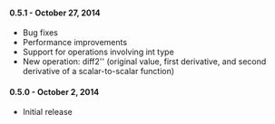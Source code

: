 #### 0.5.1 - October 27, 2014
* Bug fixes
* Performance improvements
* Support for operations involving int type
* New operation: diff2'' (original value, first derivative, and second derivative of a scalar-to-scalar function)


#### 0.5.0 - October 2, 2014
* Initial release
